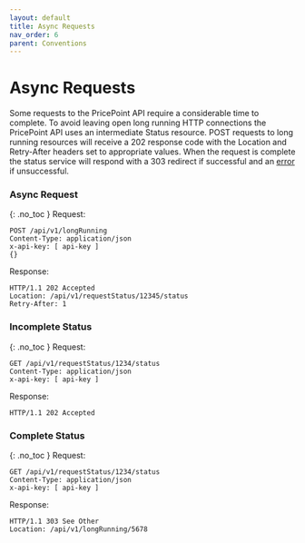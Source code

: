 ```yaml
---
layout: default
title: Async Requests
nav_order: 6
parent: Conventions
---
```

# Async Requests
Some requests to the PricePoint API require a considerable time to complete. To avoid leaving open long running HTTP connections the PricePoint API uses an intermediate Status resource. POST requests to long running resources will receive a 202 response code with the Location and Retry-After headers set to appropriate values. When the request is complete the status service will respond with a 303 redirect if successful and an [error](errors.html) if unsuccessful.
### Async Request
{: .no_toc }
Request:
```
POST /api/v1/longRunning
Content-Type: application/json
x-api-key: [ api-key ]
{}
```
Response:
```
HTTP/1.1 202 Accepted
Location: /api/v1/requestStatus/12345/status
Retry-After: 1
```
### Incomplete Status
{: .no_toc }
Request:
```
GET /api/v1/requestStatus/1234/status
Content-Type: application/json
x-api-key: [ api-key ]
```
Response:
```
HTTP/1.1 202 Accepted
```
### Complete Status
{: .no_toc }
Request:
```
GET /api/v1/requestStatus/1234/status
Content-Type: application/json
x-api-key: [ api-key ]
```
Response:
```
HTTP/1.1 303 See Other
Location: /api/v1/longRunning/5678
```